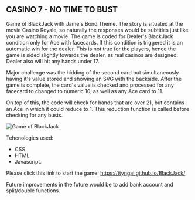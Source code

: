 ## **CASINO 7 - NO TIME TO BUST**

Game of BlackJack with Jame's Bond Theme. The story is situated at the movie Casino Royale, so naturally the responses would be subtitles just like you are watching a movie. The game is coded for Dealer's BlackJack condition only for Ace with facecards. If this condition is triggered it is an automatic win for the dealer. This is not true for the players, hence the game is sided slightly towards the dealer, as real casinos are designed. Dealer also will hit any hands under 17.

Major challenge was the hidding of the second card but simultaneously having it's value stored and showing an SVG with the backside. After the game is complete, the card's value is checked and processed for any facecard to changed to numeric 10, as well as any Ace card to 11.

On top of this, the code will check for hands that are over 21, but contains an Ace in which it could reduce to 1. This reduction function is called before checking for any busts.

![Game of BlackJack](https://i.imgur.com/QsyVWtP.png 'ScreenShot of Gameplay')

Tehcnologies used:

- CSS
- HTML
- Javascript.

Please click this link to start the game:
https://ttyngai.github.io/BlackJack/

Future improvements in the future would be to add bank account and split/double functions.
